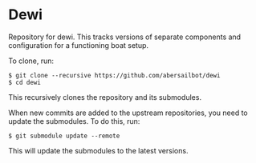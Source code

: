 Dewi
====

Repository for dewi. This tracks versions of separate components and
configuration for a functioning boat setup.

To clone, run:

    $ git clone --recursive https://github.com/abersailbot/dewi
    $ cd dewi

This recursively clones the repository and its submodules.

When new commits are added to the upstream repositories, you need to update the
submodules. To do this, run:

    $ git submodule update --remote

This will update the submodules to the latest versions.
